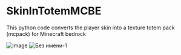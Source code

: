 # SkinInTotemMCBE
This python code converts the player skin into a texture totem pack (mcpack) for Minecraft bedrock





![image](https://github.com/user-attachments/assets/bcb0e32c-3515-44f0-8819-53ed8646443d)  ![Без имени-1](https://github.com/user-attachments/assets/24c67fa0-09e8-4b20-914a-9b373fbd44f2)


